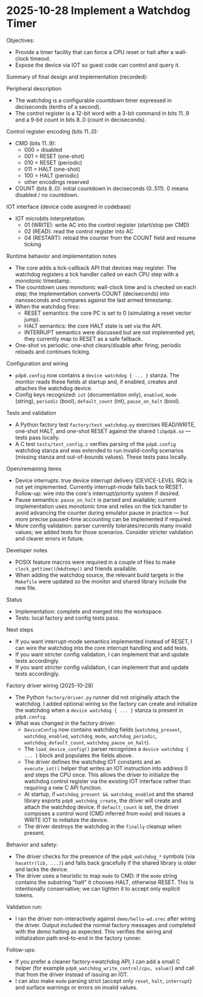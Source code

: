 # 2025-10-28 Implement a Watchdog Timer

Objectives:
- Provide a timer facility that can force a CPU reset or halt after a wall-clock timeout.
- Expose the device via IOT so guest code can control and query it.

Summary of final design and implementation (recorded):

Peripheral description
- The watchdog is a configurable countdown timer expressed in deciseconds (tenths of a second).
- The control register is a 12-bit word with a 3-bit command in bits 11..9 and a 9-bit count in bits 8..0 (count in deciseconds).

Control register encoding (bits 11..0):
- CMD (bits 11..9):
	- 000 = disabled
	- 001 = RESET (one-shot)
	- 010 = RESET (periodic)
	- 011 = HALT (one-shot)
	- 100 = HALT (periodic)
	- other encodings reserved
- COUNT (bits 8..0): initial countdown in deciseconds (0..511). 0 means disabled / no countdown.

IOT interface (device code assigned in codebase)
- IOT microbits interpretation:
	- 01 (WRITE): write AC into the control register (start/stop per CMD)
	- 02 (READ):  read the control register into AC
	- 04 (RESTART): reload the counter from the COUNT field and resume ticking

Runtime behavior and implementation notes
- The core adds a tick-callback API that devices may register. The watchdog registers a tick handler called on each CPU step with a monotonic timestamp.
- The countdown uses monotonic wall-clock time and is checked on each step; the implementation converts COUNT (deciseconds) into nanoseconds and compares against the last armed timestamp.
- When the watchdog fires:
	- RESET semantics: the core PC is set to 0 (simulating a reset vector jump).
	- HALT semantics: the core HALT state is set via the API.
	- INTERRUPT semantics were discussed but are not implemented yet; they currently map to RESET as a safe fallback.
- One-shot vs periodic: one-shot clears/disable after firing; periodic reloads and continues ticking.

Configuration and wiring
- `pdp8.config` now contains a `device watchdog { ... }` stanza. The monitor reads these fields at startup and, if enabled, creates and attaches the watchdog device.
- Config keys recognized: `iot` (documentation only), `enabled`, `mode` (string), `periodic` (bool), `default_count` (int), `pause_on_halt` (bool).

Tests and validation
- A Python factory test `factory/test_watchdog.py` exercises READ/WRITE, one-shot HALT, and one-shot RESET against the shared `libpdp8.so` — tests pass locally.
- A C test `tests/test_config.c` verifies parsing of the `pdp8.config` watchdog stanza and was extended to run invalid-config scenarios (missing stanza and out-of-bounds values). These tests pass locally.

Open/remaining items
- Device interrupts: true device interrupt delivery (DEVICE-LEVEL IRQ) is not yet implemented. Currently interrupt-mode falls back to RESET. Follow-up: wire into the core's interrupt/priority system if desired.
- Pause semantics: `pause_on_halt` is parsed and available; current implementation uses monotonic time and relies on the tick handler to avoid advancing the counter during emulator pause in practice — but more precise paused-time accounting can be implemented if required.
- More config validation: parser currently tolerates/records many invalid values; we added tests for those scenarios. Consider stricter validation and clearer errors in future.

Developer notes
- POSIX feature macros were required in a couple of files to make `clock_gettime()`/`mkdtemp()` and friends available.
- When adding the watchdog source, the relevant build targets in the `Makefile` were updated so the monitor and shared library include the new file.

Status
- Implementation: complete and merged into the workspace.
- Tests: local factory and config tests pass.

Next steps
- If you want interrupt-mode semantics implemented instead of RESET, I can wire the watchdog into the core interrupt handling and add tests.
- If you want stricter config validation, I can implement that and update tests accordingly.
- If you want stricter config validation, I can implement that and update tests accordingly.

Factory driver wiring (2025-10-28)
- The Python `factory/driver.py` runner did not originally attach the watchdog. I added optional wiring so the factory can create and initialize the watchdog when a `device watchdog { ... }` stanza is present in `pdp8.config`.
- What was changed in the factory driver:
	- `DeviceConfig` now contains watchdog fields (`watchdog_present`, `watchdog_enabled`, `watchdog_mode`, `watchdog_periodic`, `watchdog_default_count`, `watchdog_pause_on_halt`).
	- The `load_device_config()` parser recognizes a `device watchdog { ... }` block and populates the fields above.
	- The driver defines the watchdog IOT constants and an `execute_iot()` helper that writes an IOT instruction into address 0 and steps the CPU once. This allows the driver to initialize the watchdog control register via the existing IOT interface rather than requiring a new C API function.
	- At startup, if `watchdog_present && watchdog_enabled` and the shared library exports `pdp8_watchdog_create`, the driver will create and attach the watchdog device. If `default_count` is set, the driver composes a control word (CMD inferred from `mode`) and issues a WRITE IOT to initialize the device.
	- The driver destroys the watchdog in the `finally` cleanup when present.

Behavior and safety:
- The driver checks for the presence of the `pdp8_watchdog_*` symbols (via `hasattr(lib, ...)`) and falls back gracefully if the shared library is older and lacks the device.
- The driver uses a heuristic to map `mode` to CMD: if the `mode` string contains the substring "halt" it chooses HALT, otherwise RESET. This is intentionally conservative; we can tighten it to accept only explicit tokens.

Validation run:
- I ran the driver non-interactively against `demo/hello-wd.srec` after wiring the driver. Output included the normal factory messages and completed with the demo halting as expected. This verifies the wiring and initialization path end-to-end in the factory runner.

Follow-ups:
- If you prefer a cleaner factory->watchdog API, I can add a small C helper (for example `pdp8_watchdog_write_control(cpu, value)`) and call that from the driver instead of issuing an IOT.
- I can also make `mode` parsing strict (accept only `reset`, `halt`, `interrupt`) and surface warnings or errors on invalid values.

